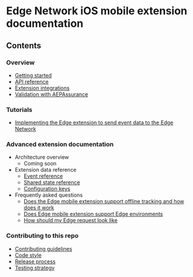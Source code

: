 # Edge Network iOS mobile extension documentation

## Contents

### Overview
* [Getting started](Overview/getting-started.md)
* [API reference](Overview/api-reference.md)
* [Extension integrations](Overview/integrations.md)
* [Validation with AEPAssurance](Overview/validation.md)

### Tutorials
* [Implementing the Edge extension to send event data to the Edge Network](Tutorials/edge-send-event-tutorial.md)

### Advanced extension documentation
* Architecture overview
  * Coming soon
* Extension data reference
  * [Event reference](Advanced/ExtensionDataReference/event-reference.md)
  * [Shared state reference](Advanced/ExtensionDataReference/shared-state-reference.md)
  * [Configuration keys](Advanced/ExtensionDataReference/config-reference.md)
* Frequently asked questions
  * [Does the Edge mobile extension support offline tracking and how does it work](./Advanced/FAQ/events-persistence.md)
  * [Does Edge mobile extension support Edge environments](Advanced/FAQ/edge-network-environments.md)
  * [How should my Edge request look like](Advanced/FAQ/edge-network-apis-integration.md)

### Contributing to this repo
  * [Contributing guidelines](../.github/CONTRIBUTING.md)
  * [Code style](Contributing/code-style.md)
  * [Release process](Contributing/release-process.md)
  * [Testing strategy](Contributing/testing-strategy.md)
